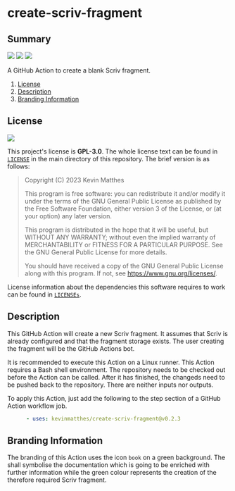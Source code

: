 <!---------------------- GNU General Public License 3.0 ------------------------
--                                                                            --
-- Copyright (C) 2023 Kevin Matthes                                           --
--                                                                            --
-- This program is free software: you can redistribute it and/or modify       --
-- it under the terms of the GNU General Public License as published by       --
-- the Free Software Foundation, either version 3 of the License, or          --
-- (at your option) any later version.                                        --
--                                                                            --
-- This program is distributed in the hope that it will be useful,            --
-- but WITHOUT ANY WARRANTY; without even the implied warranty of             --
-- MERCHANTABILITY or FITNESS FOR A PARTICULAR PURPOSE.  See the              --
-- GNU General Public License for more details.                               --
--                                                                            --
-- You should have received a copy of the GNU General Public License          --
-- along with this program.  If not, see <https://www.gnu.org/licenses/>.     --
--                                                                            --
------------------------------------------------------------------------------->

<!------------------------------------------------------------------------------
--
--  AUTHOR      Kevin Matthes
--  BRIEF       Important information regarding this project.
--  COPYRIGHT   GPL-3.0
--  DATE        2023
--  FILE        README.md
--  NOTE        See `LICENSE' for full license.
--
------------------------------------------------------------------------------->

# create-scriv-fragment

## Summary

[![](https://bors.tech/images/badge_small.svg)](https://app.bors.tech/repositories/60488)
[![](https://github.com/kevinmatthes/create-scriv-fragment/workflows/ci/badge.svg)](https://github.com/kevinmatthes/create-scriv-fragment/workflows/ci)
[![](https://img.shields.io/github/license/kevinmatthes/create-scriv-fragment)](https://github.com/kevinmatthes/create-scriv-fragment)

A GitHub Action to create a blank Scriv fragment.

1. [License](#license)
1. [Description](#description)
1. [Branding Information](#branding-information)

## License

[![](https://img.shields.io/github/license/kevinmatthes/create-scriv-fragment)](https://github.com/kevinmatthes/create-scriv-fragment)

This project's license is **GPL-3.0**.  The whole license text can be found in
[`LICENSE`](LICENSE) in the main directory of this repository.  The brief
version is as follows:

> Copyright (C) 2023 Kevin Matthes
>
> This program is free software: you can redistribute it and/or modify
> it under the terms of the GNU General Public License as published by
> the Free Software Foundation, either version 3 of the License, or
> (at your option) any later version.
>
> This program is distributed in the hope that it will be useful,
> but WITHOUT ANY WARRANTY; without even the implied warranty of
> MERCHANTABILITY or FITNESS FOR A PARTICULAR PURPOSE.  See the
> GNU General Public License for more details.
>
> You should have received a copy of the GNU General Public License
> along with this program.  If not, see <https://www.gnu.org/licenses/>.

License information about the dependencies this software requires to work
can be found in [`LICENSEs`](LICENSEs).

## Description

This GitHub Action will create a new Scriv fragment.  It assumes that Scriv is
already configured and that the fragment storage exists.  The user creating the
fragment will be the GitHub Actions bot.

It is recommended to execute this Action on a Linux runner.  This Action
requires a Bash shell environment.  The repository needs to be checked out
before the Action can be called.  After it has finished, the changeds need to
be pushed back to the repository.  There are neither inputs nor outputs.

To apply this Action, just add the following to the step section of a GitHub
Action workflow job.

```yaml
      - uses: kevinmatthes/create-scriv-fragment@v0.2.3
```

## Branding Information

The branding of this Action uses the icon `book` on a green background.  The
shall symbolise the documentation which is going to be enriched with further
information while the green colour represents the creation of the therefore
required Scriv fragment.

<!----------------------------------------------------------------------------->
